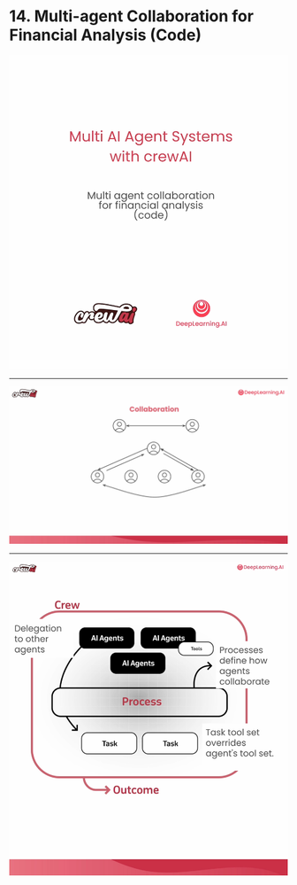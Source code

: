 # 14. Multi-agent Collaboration for Financial Analysis (Code)

![](Slides/videoframe_100.png)

---

![](Slides/videoframe_304060.png)

---

![](Slides/videoframe_703809.png)
